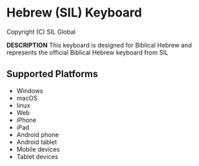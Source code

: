 Hebrew (SIL) Keyboard
=====================

Copyright (C) SIL Global

__DESCRIPTION__
This keyboard is designed for Biblical Hebrew and represents the official Biblical Hebrew keyboard from SIL

Supported Platforms
-------------------
 * Windows
 * macOS
 * linux
 * Web
 * iPhone
 * iPad
 * Android phone
 * Android tablet
 * Mobile devices
 * Tablet devices


